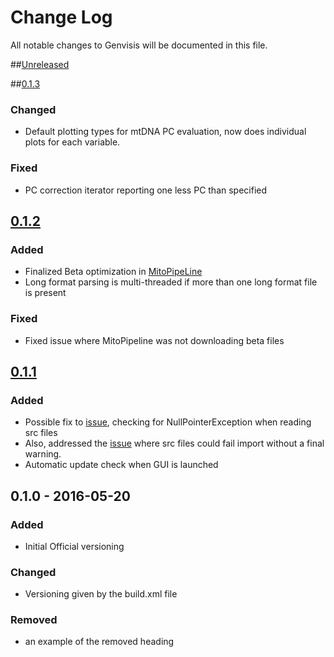 # Change Log
All notable changes to Genvisis will be documented in this file.

##[Unreleased]

##[0.1.3]
### Changed

- Default plotting types for mtDNA PC evaluation, now does individual plots for each variable. 

### Fixed

- PC correction iterator reporting one less PC than specified
## [0.1.2]
### Added
- Finalized Beta optimization in [MitoPipeLine](https://github.com/npankrat/Genvisis/commits/master/src/cnv/manage/MitoPipeline.java)
- Long format parsing is multi-threaded if more than one long format file is present

### Fixed
- Fixed issue where MitoPipeline was not downloading beta files


## [0.1.1]
### Added

- Possible fix to [issue](https://github.com/npankrat/Genvisis/issues/8), checking for NullPointerException when reading src files
- Also, addressed the [issue](https://github.com/npankrat/Genvisis/issues/8) where src files could fail import without a final warning.
- Automatic update check when GUI is launched

## 0.1.0 - 2016-05-20
### Added
- Initial Official versioning
### Changed 
- Versioning given by the build.xml file
### Removed
- an example of the removed heading

 
[Unreleased]: https://github.com/npankrat/Genvisis/compare/v0.1.3...HEAD
[0.1.3]: https://github.com/npankrat/Genvisis/compare/v0.1.2...v0.1.3
[0.1.2]: https://github.com/npankrat/Genvisis/compare/v0.1.1...v0.1.2
[0.1.1]: https://github.com/npankrat/Genvisis/compare/v0.1.0...v0.1.1

